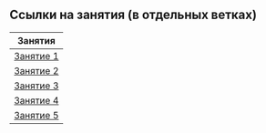 ## Ссылки на занятия (в отдельных ветках)

|                                 Занятия                                  |
| :----------------------------------------------------------------------: |
| [Занятие 1](https://github.com/josserden/39-blended-team1/tree/lesson-1) |
| [Занятие 2](https://github.com/josserden/39-blended-team1/tree/lesoon-2) |
|                              [Занятие 3]()                               |
| [Занятие 4](https://github.com/josserden/39-blended-team1/tree/lesson-4) |
|                              [Занятие 5]()                               |
